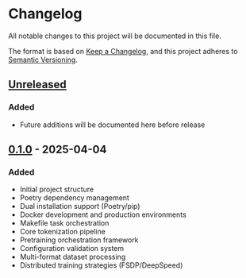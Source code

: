 # Changelog

All notable changes to this project will be documented in this file.

The format is based on [Keep a Changelog](https://keepachangelog.com/en/1.0.0/),
and this project adheres to [Semantic Versioning](https://semver.org/spec/v2.0.0.html).

## [Unreleased]

### Added
- Future additions will be documented here before release

## [0.1.0] - 2025-04-04
### Added
- Initial project structure
- Poetry dependency management
- Dual installation support (Poetry/pip)
- Docker development and production environments
- Makefile task orchestration
- Core tokenization pipeline
- Pretraining orchestration framework
- Configuration validation system
- Multi-format dataset processing
- Distributed training strategies (FSDP/DeepSpeed)

[Unreleased]: https://github.com/yourusername/workspace/compare/v0.1.0...HEAD
[0.1.0]: https://github.com/yourusername/workspace/releases/tag/v0.1.0